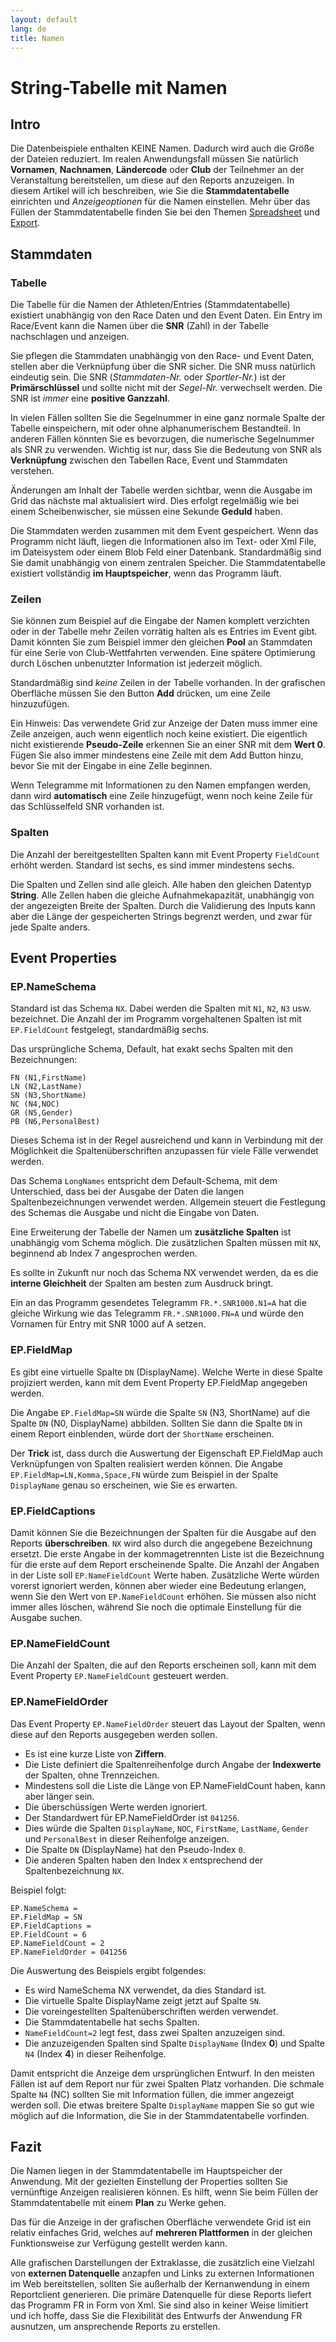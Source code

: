 ```yaml
---
layout: default
lang: de
title: Namen
---
```


# String-Tabelle mit Namen

## Intro

Die Datenbeispiele enthalten KEINE Namen. 
Dadurch wird auch die Größe der Dateien reduziert.
Im realen Anwendungsfall müssen Sie natürlich **Vornamen**, 
**Nachnamen**, **Ländercode** oder **Club** der Teilnehmer an der Veranstaltung bereitstellen, 
um diese auf den Reports anzuzeigen. 
In diesem Artikel will ich beschreiben, 
wie Sie die **Stammdatentabelle** einrichten und *Anzeigeoptionen* für die Namen einstellen.
Mehr über das Füllen der Stammdatentabelle finden Sie bei den Themen 
[Spreadsheet](doc-spreadsheet-use.html) und 
[Export](doc-data-export.html).

## Stammdaten

### Tabelle

Die Tabelle für die Namen der Athleten/Entries (Stammdatentabelle) existiert 
unabhängig von den Race Daten und den Event Daten. Ein Entry im Race/Event kann 
die Namen über die **SNR** (Zahl) in der Tabelle nachschlagen und anzeigen.

Sie pflegen die Stammdaten unabhängig von den Race- und Event Daten, 
stellen aber die Verknüpfung über die SNR sicher. 
Die SNR muss natürlich eindeutig sein. 
Die SNR (*Stammdaten-Nr.* oder *Sportler-Nr.*) ist der **Primärschlüssel** und sollte nicht mit der *Segel-Nr.* verwechselt werden. 
Die SNR ist *immer* eine **positive Ganzzahl**.

In vielen Fällen sollten Sie die Segelnummer in eine ganz normale Spalte der Tabelle einspeichern, 
mit oder ohne alphanumerischem Bestandteil. 
In anderen Fällen könnten Sie es bevorzugen, die numerische Segelnummer als SNR zu verwenden. 
Wichtig ist nur, dass Sie die Bedeutung von SNR als **Verknüpfung** zwischen den Tabellen Race, Event und Stammdaten verstehen.

Änderungen am Inhalt der Tabelle werden sichtbar, 
wenn die Ausgabe im Grid das nächste mal aktualisiert wird. 
Dies erfolgt regelmäßig wie bei einem Scheibenwischer, 
sie müssen eine Sekunde **Geduld** haben.

Die Stammdaten werden zusammen mit dem Event gespeichert. 
Wenn das Programm nicht läuft, liegen die Informationen also im Text- oder Xml File, 
im Dateisystem oder einem Blob Feld einer Datenbank. 
Standardmäßig sind Sie damit unabhängig von einem zentralen Speicher. 
Die Stammdatentabelle existiert vollständig **im Hauptspeicher**, wenn das Programm läuft.

### Zeilen

Sie können zum Beispiel auf die Eingabe der Namen komplett verzichten oder in 
der Tabelle mehr Zeilen vorrätig halten als es Entries im Event gibt. 
Damit könnten Sie zum Beispiel immer den gleichen **Pool** an Stammdaten für eine Serie von Club-Wettfahrten verwenden. 
Eine spätere Optimierung durch Löschen unbenutzter Information ist jederzeit möglich.

Standardmäßig sind *keine* Zeilen in der Tabelle vorhanden. 
In der grafischen Oberfläche müssen Sie den Button **Add** drücken, 
um eine Zeile hinzuzufügen.

Ein Hinweis: Das verwendete Grid zur Anzeige der Daten muss immer eine Zeile anzeigen, 
auch wenn eigentlich noch keine existiert. 
Die eigentlich nicht existierende **Pseudo-Zeile** erkennen Sie an einer SNR mit dem **Wert 0**. 
Fügen Sie also immer mindestens eine Zeile mit dem Add Button hinzu, 
bevor Sie mit der Eingabe in eine Zelle beginnen.

Wenn Telegramme mit Informationen zu den Namen empfangen werden, 
dann wird **automatisch** eine Zeile hinzugefügt, 
wenn noch keine Zeile für das Schlüsselfeld SNR vorhanden ist.

### Spalten

Die Anzahl der bereitgestellten Spalten kann mit Event Property `FieldCount` erhöht werden. 
Standard ist sechs, es sind immer mindestens sechs.

Die Spalten und Zellen sind alle gleich. 
Alle haben den gleichen Datentyp **String**. 
Alle Zellen haben die gleiche Aufnahmekapazität, unabhängig von der angezeigten Breite der Spalten. 
Durch die Validierung des Inputs kann aber die Länge der gespeicherten Strings begrenzt werden, 
und zwar für jede Spalte anders.

## Event Properties

### EP.NameSchema

Standard ist das Schema `NX`. Dabei werden die Spalten mit `N1`, `N2`, `N3` usw. bezeichnet. 
Die Anzahl der im Programm vorgehaltenen Spalten ist mit `EP.FieldCount` festgelegt, 
standardmäßig sechs.

Das ursprüngliche Schema, Default, hat exakt sechs Spalten mit den Bezeichnungen:
```
FN (N1,FirstName)
LN (N2,LastName)
SN (N3,ShortName)
NC (N4,NOC) 
GR (N5,Gender)
PB (N6,PersonalBest)
```
Dieses Schema ist in der Regel ausreichend und kann in Verbindung mit der Möglichkeit die 
Spaltenüberschriften anzupassen für viele Fälle verwendet werden.

Das Schema `LongNames` entspricht dem Default-Schema, mit dem Unterschied, 
dass bei der Ausgabe der Daten die langen Spaltenbezeichnungen verwendet werden. 
Allgemein steuert die Festlegung des Schemas die Ausgabe und nicht die Eingabe von Daten.

Eine Erweiterung der Tabelle der Namen um **zusätzliche Spalten** ist unabhängig vom Schema möglich. 
Die zusätzlichen Spalten müssen mit `NX`, beginnend ab Index 7 angesprochen werden.

Es sollte in Zukunft nur noch das Schema NX verwendet werden, 
da es die **interne Gleichheit** der Spalten am besten zum Ausdruck bringt.

Ein an das Programm gesendetes Telegramm `FR.*.SNR1000.N1=A` hat die gleiche 
Wirkung wie das Telegramm `FR.*.SNR1000.FN=A` und würde den Vornamen für Entry mit SNR 1000 auf A setzen.

### EP.FieldMap

Es gibt eine virtuelle Spalte `DN` (DisplayName). 
Welche Werte in diese Spalte projiziert werden, 
kann mit dem Event Property EP.FieldMap angegeben werden.

Die Angabe `EP.FieldMap=SN` würde die Spalte `SN` (N3, ShortName) auf die Spalte `DN` (N0, DisplayName) abbilden. 
Sollten Sie dann die Spalte `DN` in einem Report einblenden, würde dort der `ShortName` erscheinen.

Der **Trick** ist, dass durch die Auswertung der Eigenschaft EP.FieldMap auch Verknüpfungen von Spalten realisiert werden können. 
Die Angabe `EP.FieldMap=LN,Komma,Space,FN` würde zum Beispiel in der Spalte `DisplayName` genau so erscheinen, 
wie Sie es erwarten.

### EP.FieldCaptions

Damit können Sie die Bezeichnungen der Spalten für die Ausgabe auf den Reports **überschreiben**. 
`NX` wird also durch die angegebene Bezeichnung ersetzt. 
Die erste Angabe in der kommagetrennten Liste ist die Bezeichnung für die erste auf dem Report erscheinende Spalte. 
Die Anzahl der Angaben in der Liste soll `EP.NameFieldCount` Werte haben. 
Zusätzliche Werte würden vorerst ignoriert werden, 
können aber wieder eine Bedeutung erlangen, 
wenn Sie den Wert von `EP.NameFieldCount` erhöhen. 
Sie müssen also nicht immer alles löschen, 
während Sie noch die optimale Einstellung für die Ausgabe suchen.

### EP.NameFieldCount

Die Anzahl der Spalten, die auf den Reports erscheinen soll, 
kann mit dem Event Property `EP.NameFieldCount` gesteuert werden.

### EP.NameFieldOrder

Das Event Property `EP.NameFieldOrder` steuert das Layout der Spalten, 
wenn diese auf den Reports ausgegeben werden sollen.

- Es ist eine kurze Liste von **Ziffern**.
- Die Liste definiert die Spaltenreihenfolge durch Angabe der **Indexwerte** der Spalten, ohne Trennzeichen.
- Mindestens soll die Liste die Länge von EP.NameFieldCount haben, kann aber länger sein.
- Die überschüssigen Werte werden ignoriert. 
- Der Standardwert für EP.NameFieldOrder ist `041256`.
- Dies würde die Spalten `DisplayName`, `NOC`, `FirstName`, `LastName`, `Gender` und `PersonalBest` in dieser Reihenfolge anzeigen.
- Die Spalte `DN` (DisplayName) hat den Pseudo-Index `0`.
- Die anderen Spalten haben den Index `X` entsprechend der Spaltenbezeichnung `NX`.

Beispiel folgt:

```
EP.NameSchema = 
EP.FieldMap = SN
EP.FieldCaptions = 
EP.FieldCount = 6
EP.NameFieldCount = 2
EP.NameFieldOrder = 041256
```

Die Auswertung des Beispiels ergibt folgendes:

- Es wird NameSchema NX verwendet, da dies Standard ist.
- Die virtuelle Spalte DisplayName zeigt jetzt auf Spalte `SN`.
- Die voreingestellten Spaltenüberschriften werden verwendet.
- Die Stammdatentabelle hat sechs Spalten.
- `NameFieldCount=2` legt fest, dass zwei Spalten anzuzeigen sind.
- Die anzuzeigenden Spalten sind Spalte `DisplayName` (Index **0**) und Spalte `N4` (Index **4**) in dieser Reihenfolge.

Damit entspricht die Anzeige dem ursprünglichen Entwurf. 
In den meisten Fällen ist auf dem Report nur für zwei Spalten Platz vorhanden. 
Die schmale Spalte `N4` (NC) sollten Sie mit Information füllen, 
die immer angezeigt werden soll. 
Die etwas breitere Spalte `DisplayName` mappen Sie so gut wie möglich auf die Information, 
die Sie in der Stammdatentabelle vorfinden.

## Fazit

Die Namen liegen in der Stammdatentabelle im Hauptspeicher der Anwendung. 
Mit der gezielten Einstellung der Properties sollten Sie vernünftige Anzeigen realisieren können. 
Es hilft, wenn Sie beim Füllen der Stammdatentabelle mit einem **Plan** zu Werke gehen.

Das für die Anzeige in der grafischen Oberfläche verwendete Grid ist ein relativ einfaches Grid, 
welches auf **mehreren Plattformen** in der gleichen Funktionsweise zur Verfügung gestellt werden kann. 

Alle grafischen Darstellungen der Extraklasse, 
die zusätzlich eine Vielzahl von **externen Datenquelle** anzapfen und Links zu externen Informationen im Web bereitstellen, 
sollten Sie außerhalb der Kernanwendung in einem Reportclient generieren. 
Die primäre Datenquelle für diese Reports liefert das Programm FR in Form von Xml. 
Sie sind also in keiner Weise limitiert und ich hoffe, 
dass Sie die Flexibilität des Entwurfs der Anwendung FR ausnutzen, 
um ansprechende Reports zu erstellen.
